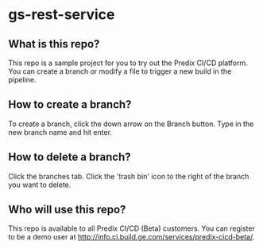 # gs-rest-service

## What is this repo?
This repo is a sample project for you to try out the Predix CI/CD platform. You can create a branch or modify a file to trigger a new build in the pipeline.

## How to create a branch?
To create a branch, click the down arrow on the Branch button. Type in the new branch name and hit enter.

## How to delete a branch?
Click the branches tab. Click the 'trash bin' icon to the right of the branch you want to delete.

## Who will use this repo?
This repo is available to all Predix CI/CD (Beta) customers. You can register to be a demo user at http://info.ci.build.ge.com/services/predix-cicd-beta/.
